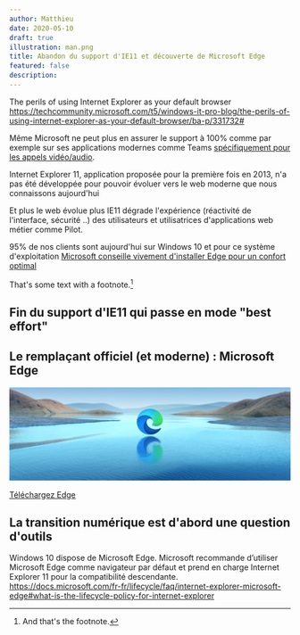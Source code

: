 ```yaml
---
author: Matthieu
date: 2020-05-10
draft: true
illustration: man.png
title: Abandon du support d'IE11 et découverte de Microsoft Edge
featured: false
description: 
---
```

The perils of using Internet Explorer as your default browser
https://techcommunity.microsoft.com/t5/windows-it-pro-blog/the-perils-of-using-internet-explorer-as-your-default-browser/ba-p/331732#

Même Microsoft ne peut plus en assurer le support à 100% comme par exemple sur ses applications modernes comme Teams <a href="https://docs.microsoft.com/fr-fr/microsoftteams/limits-specifications-teams#browsers">spécifiquement pour les appels vidéo/audio</a>. 

Internet Explorer 11, application proposée pour la première fois en 2013, n'a pas été développée pour pouvoir évoluer vers le web moderne que nous connaissons aujourd'hui

Et plus le web évolue plus IE11 dégrade l'expérience (réactivité de l'interface, sécurité ..) des utilisateurs et utilisatrices d'applications web métier comme Pilot.

95% de nos clients sont aujourd'hui sur Windows 10 et pour ce système d'exploitation <a href="">Microsoft conseille vivement d'installer Edge pour un confort optimal</a>


That's some text with a footnote.[^1]




## Fin du support d'IE11 qui passe en mode "best effort"

## Le remplaçant officiel (et moderne) : Microsoft Edge
![fini](illustration.png)

<a href="https://www.microsoft.com/fr-fr/edge">Téléchargez Edge</a>

## La transition numérique est d'abord une question d'outils





Windows 10 dispose de Microsoft Edge. Microsoft recommande d’utiliser Microsoft Edge comme navigateur par défaut et prend en charge Internet Explorer 11 pour la compatibilité descendante.
https://docs.microsoft.com/fr-fr/lifecycle/faq/internet-explorer-microsoft-edge#what-is-the-lifecycle-policy-for-internet-explorer



[^1]: And that's the footnote.
